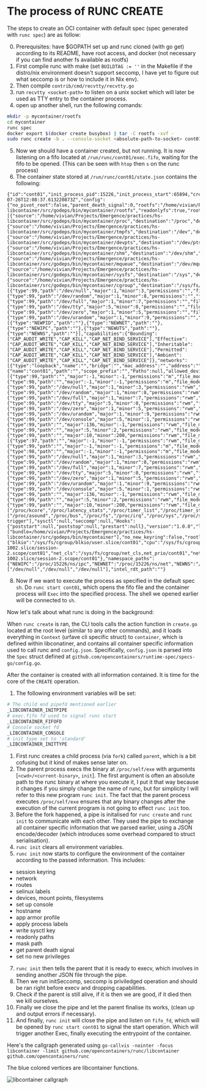 # The process of RUNC CREATE

The steps to create an OCI container with default spec (spec generated with `runc spec`) are as follow:

0. Prerequisites: have $GOPATH set up and runc cloned (with go get) according to its README, have root access, and docker (not necessary if you can find another fs available as rootfs)
1. First compile runc with make (set `BUILDTAG := ''` in the Makefile if the distro/nix environment doesn't support seccomp, I have yet to figure out what seccomp is or how to include it in Nix env).
2. Then compile `contrib/cmd/recvtty/recvtty.go`
3. run `recvtty <socket-path>` to listen on a unix socket which will later be used as TTY entry to the container process.
4. open up another shell, run the following comands:
  ```bash
  mkdir -p mycontainer/rootfs
  cd mycontainer
  runc spec
  docker export $(docker create busybox) | tar -C rootfs -xvf -
  sudo runc create -b . --console-socket <absolute-path-to-socket> cont01
  ```
5. Now we should have a container created, but not running. It is now listening on a fifo located at `/run/runc/cont01/exec.fifo`, waiting for the fifo to be opened. (This can be seen with `htop` then `s` on the runc process)
6. The container state stored at `/run/runc/cont01/state.json` contains the following:
  ```
  {"id":"cont01","init_process_pid":15226,"init_process_start":65894,"created":"2018-07-26T12:08:37.613220873Z","config":{"no_pivot_root":false,"parent_death_signal":0,"rootfs":"/home/vivian/Projects/Emergence/practices/hs-libcontainer/src/godeps/bin/mycontainer/rootfs","readonlyfs":true,"rootPropagation":0,"mounts":[{"source":"/home/vivian/Projects/Emergence/practices/hs-libcontainer/src/godeps/bin/mycontainer/proc","destination":"/proc","device":"proc","flags":0,"propagation_flags":null,"data":"","relabel":"","extensions":0,"premount_cmds":null,"postmount_cmds":null},{"source":"/home/vivian/Projects/Emergence/practices/hs-libcontainer/src/godeps/bin/mycontainer/tmpfs","destination":"/dev","device":"tmpfs","flags":16777218,"propagation_flags":null,"data":"mode=755,size=65536k","relabel":"","extensions":0,"premount_cmds":null,"postmount_cmds":null},{"source":"/home/vivian/Projects/Emergence/practices/hs-libcontainer/src/godeps/bin/mycontainer/devpts","destination":"/dev/pts","device":"devpts","flags":10,"propagation_flags":null,"data":"newinstance,ptmxmode=0666,mode=0620,gid=5","relabel":"","extensions":0,"premount_cmds":null,"postmount_cmds":null},{"source":"/home/vivian/Projects/Emergence/practices/hs-libcontainer/src/godeps/bin/mycontainer/shm","destination":"/dev/shm","device":"tmpfs","flags":14,"propagation_flags":null,"data":"mode=1777,size=65536k","relabel":"","extensions":0,"premount_cmds":null,"postmount_cmds":null},{"source":"/home/vivian/Projects/Emergence/practices/hs-libcontainer/src/godeps/bin/mycontainer/mqueue","destination":"/dev/mqueue","device":"mqueue","flags":14,"propagation_flags":null,"data":"","relabel":"","extensions":0,"premount_cmds":null,"postmount_cmds":null},{"source":"/home/vivian/Projects/Emergence/practices/hs-libcontainer/src/godeps/bin/mycontainer/sysfs","destination":"/sys","device":"sysfs","flags":15,"propagation_flags":null,"data":"","relabel":"","extensions":0,"premount_cmds":null,"postmount_cmds":null},{"source":"/home/vivian/Projects/Emergence/practices/hs-libcontainer/src/godeps/bin/mycontainer/cgroup","destination":"/sys/fs/cgroup","device":"cgroup","flags":2097167,"propagation_flags":null,"data":"","relabel":"","extensions":0,"premount_cmds":null,"postmount_cmds":null}],"devices":[{"type":99,"path":"/dev/null","major":1,"minor":3,"permissions":"","file_mode":438,"uid":0,"gid":0,"allow":false},{"type":99,"path":"/dev/random","major":1,"minor":8,"permissions":"","file_mode":438,"uid":0,"gid":0,"allow":false},{"type":99,"path":"/dev/full","major":1,"minor":7,"permissions":"","file_mode":438,"uid":0,"gid":0,"allow":false},{"type":99,"path":"/dev/tty","major":5,"minor":0,"permissions":"","file_mode":438,"uid":0,"gid":0,"allow":false},{"type":99,"path":"/dev/zero","major":1,"minor":5,"permissions":"","file_mode":438,"uid":0,"gid":0,"allow":false},{"type":99,"path":"/dev/urandom","major":1,"minor":9,"permissions":"","file_mode":438,"uid":0,"gid":0,"allow":false}],"mount_label":"","hostname":"runc","namespaces":[{"type":"NEWPID","path":""},{"type":"NEWNET","path":""},{"type":"NEWIPC","path":""},{"type":"NEWUTS","path":""},{"type":"NEWNS","path":""}],"capabilities":{"Bounding":["CAP_AUDIT_WRITE","CAP_KILL","CAP_NET_BIND_SERVICE"],"Effective":["CAP_AUDIT_WRITE","CAP_KILL","CAP_NET_BIND_SERVICE"],"Inheritable":["CAP_AUDIT_WRITE","CAP_KILL","CAP_NET_BIND_SERVICE"],"Permitted":["CAP_AUDIT_WRITE","CAP_KILL","CAP_NET_BIND_SERVICE"],"Ambient":["CAP_AUDIT_WRITE","CAP_KILL","CAP_NET_BIND_SERVICE"]},"networks":[{"type":"loopback","name":"","bridge":"","mac_address":"","address":"","gateway":"","ipv6_address":"","ipv6_gateway":"","mtu":0,"txqueuelen":0,"host_interface_name":"","hairpin_mode":false}],"routes":null,"cgroups":{"name":"cont01","path":"","scope_prefix":"","Paths":null,"allowed_devices":[{"type":99,"path":"","major":-1,"minor":-1,"permissions":"m","file_mode":0,"uid":0,"gid":0,"allow":true},{"type":98,"path":"","major":-1,"minor":-1,"permissions":"m","file_mode":0,"uid":0,"gid":0,"allow":true},{"type":99,"path":"/dev/null","major":1,"minor":3,"permissions":"rwm","file_mode":0,"uid":0,"gid":0,"allow":true},{"type":99,"path":"/dev/random","major":1,"minor":8,"permissions":"rwm","file_mode":0,"uid":0,"gid":0,"allow":true},{"type":99,"path":"/dev/full","major":1,"minor":7,"permissions":"rwm","file_mode":0,"uid":0,"gid":0,"allow":true},{"type":99,"path":"/dev/tty","major":5,"minor":0,"permissions":"rwm","file_mode":0,"uid":0,"gid":0,"allow":true},{"type":99,"path":"/dev/zero","major":1,"minor":5,"permissions":"rwm","file_mode":0,"uid":0,"gid":0,"allow":true},{"type":99,"path":"/dev/urandom","major":1,"minor":9,"permissions":"rwm","file_mode":0,"uid":0,"gid":0,"allow":true},{"type":99,"path":"/dev/console","major":5,"minor":1,"permissions":"rwm","file_mode":0,"uid":0,"gid":0,"allow":true},{"type":99,"path":"","major":136,"minor":-1,"permissions":"rwm","file_mode":0,"uid":0,"gid":0,"allow":true},{"type":99,"path":"","major":5,"minor":2,"permissions":"rwm","file_mode":0,"uid":0,"gid":0,"allow":true},{"type":99,"path":"","major":10,"minor":200,"permissions":"rwm","file_mode":0,"uid":0,"gid":0,"allow":true}],"devices":[{"type":97,"path":"","major":-1,"minor":-1,"permissions":"rwm","file_mode":0,"uid":0,"gid":0,"allow":false},{"type":99,"path":"","major":-1,"minor":-1,"permissions":"m","file_mode":0,"uid":0,"gid":0,"allow":true},{"type":98,"path":"","major":-1,"minor":-1,"permissions":"m","file_mode":0,"uid":0,"gid":0,"allow":true},{"type":99,"path":"/dev/null","major":1,"minor":3,"permissions":"rwm","file_mode":0,"uid":0,"gid":0,"allow":true},{"type":99,"path":"/dev/random","major":1,"minor":8,"permissions":"rwm","file_mode":0,"uid":0,"gid":0,"allow":true},{"type":99,"path":"/dev/full","major":1,"minor":7,"permissions":"rwm","file_mode":0,"uid":0,"gid":0,"allow":true},{"type":99,"path":"/dev/tty","major":5,"minor":0,"permissions":"rwm","file_mode":0,"uid":0,"gid":0,"allow":true},{"type":99,"path":"/dev/zero","major":1,"minor":5,"permissions":"rwm","file_mode":0,"uid":0,"gid":0,"allow":true},{"type":99,"path":"/dev/urandom","major":1,"minor":9,"permissions":"rwm","file_mode":0,"uid":0,"gid":0,"allow":true},{"type":99,"path":"/dev/console","major":5,"minor":1,"permissions":"rwm","file_mode":0,"uid":0,"gid":0,"allow":true},{"type":99,"path":"","major":136,"minor":-1,"permissions":"rwm","file_mode":0,"uid":0,"gid":0,"allow":true},{"type":99,"path":"","major":5,"minor":2,"permissions":"rwm","file_mode":0,"uid":0,"gid":0,"allow":true},{"type":99,"path":"","major":10,"minor":200,"permissions":"rwm","file_mode":0,"uid":0,"gid":0,"allow":true}],"memory":0,"memory_reservation":0,"memory_swap":0,"kernel_memory":0,"kernel_memory_tcp":0,"cpu_shares":0,"cpu_quota":0,"cpu_period":0,"cpu_rt_quota":0,"cpu_rt_period":0,"cpuset_cpus":"","cpuset_mems":"","pids_limit":0,"blkio_weight":0,"blkio_leaf_weight":0,"blkio_weight_device":null,"blkio_throttle_read_bps_device":null,"blkio_throttle_write_bps_device":null,"blkio_throttle_read_iops_device":null,"blkio_throttle_write_iops_device":null,"freezer":"","hugetlb_limit":null,"oom_kill_disable":false,"memory_swappiness":null,"net_prio_ifpriomap":null,"net_cls_classid_u":0},"uid_mappings":null,"gid_mappings":null,"mask_paths":["/proc/kcore","/proc/latency_stats","/proc/timer_list","/proc/timer_stats","/proc/sched_debug","/sys/firmware","/proc/scsi"],"readonly_paths":["/proc/asound","/proc/bus","/proc/fs","/proc/irq","/proc/sys","/proc/sysrq-trigger"],"sysctl":null,"seccomp":null,"Hooks":{"poststart":null,"poststop":null,"prestart":null},"version":"1.0.0","labels":["bundle=/home/vivian/Projects/Emergence/practices/hs-libcontainer/src/godeps/bin/mycontainer"],"no_new_keyring":false,"rootless":false},"rootless":false,"cgroup_paths":{"blkio":"/sys/fs/cgroup/blkio/user.slice/cont01","cpu":"/sys/fs/cgroup/cpu,cpuacct/user.slice/cont01","cpuacct":"/sys/fs/cgroup/cpu,cpuacct/user.slice/cont01","cpuset":"/sys/fs/cgroup/cpuset/cont01","devices":"/sys/fs/cgroup/devices/user.slice/cont01","freezer":"/sys/fs/cgroup/freezer/cont01","memory":"/sys/fs/cgroup/memory/user.slice/cont01","name=systemd":"/sys/fs/cgroup/systemd/user.slice/user-1002.slice/session-2.scope/cont01","net_cls":"/sys/fs/cgroup/net_cls,net_prio/cont01","net_prio":"/sys/fs/cgroup/net_cls,net_prio/cont01","pids":"/sys/fs/cgroup/pids/user.slice/user-1002.slice/session-2.scope/cont01"},"namespace_paths":{"NEWIPC":"/proc/15226/ns/ipc","NEWNET":"/proc/15226/ns/net","NEWNS":"/proc/15226/ns/mnt","NEWPID":"/proc/15226/ns/pid","NEWUSER":"/proc/15226/ns/user","NEWUTS":"/proc/15226/ns/uts"},"external_descriptors":["/dev/null","/dev/null","/dev/null"],"intel_rdt_path":""}
  ```
8. Now if we want to execute the process as specified in the default spec `sh`. Do `runc start cont01`, which opens the fifo file and the container process will `Exec` into the specified process. The shell we opened earlier will be connected to `sh`.

Now let's talk about what runc is doing in the background:

When `runc create` is ran, the CLI tools calls the action function in `create.go` located at the root level (similar to any other commands), and it loads everything in `Context` (urfave cli specific struct) to `container`, which is defined within libconatiner, and contains all container specific information used to call runc and `config.json`. Specifically, `config.json` is parsed into the `Spec` struct defined at `github.com/opencontainers/runtime-spec/specs-go/config.go`.

After the container is created with all information contained. It is time for the core of the `CREATE` operation.


1. The following environment variables will be set:
  ```sh
  # The child end pipefd mentioned earlier
  _LIBCONTAINER_INITPIPE
  # exec.fifo fd used to signal runc start
  _LIBCONTAINER_FIFOFD
  # Console socket fd
  _LIBCONTAINER_CONSOLE
  # init type set to 'standard'
  _LIBCONTAINER_INITTYPE
  ```
1. First runc creates a child process (via `fork`) called `parent`, which is a bit cofusing but it kind of makes sense later on.
2. The parent process execs the binary at `/proc/self/exe` with arguments [`<cwd>/<current-binary>`, `init`]. The first argument is often an absolute path to the runc binary at where you execute it, I put it that way because it changes if you simply change the name of runc, but for simplicity I will refer to this new program `runc init`. The fact that the parent process executes `/proc/self/exe` ensures that any binary changes after the execution of the current program is not going to effect `runc init` too.
3. Before the fork happened, a pipe is initalised for `runc create` and `runc init` to communicate with each other. They used the pipe to exchange all container specific information that we parsed earlier, using a JSON encode/decoder (which introduces some overhead compared to struct serialisation).
4. `runc init` clears all environment variables.
5. `runc init` now starts to configure the environment of the container according to the passed information. This includes:
  - session keyring
  - network
  - routes
  - selinux labels
  - devices, mount points, filesystems
  - set up console
  - hostname
  - app armor profile
  - apply process labels
  - write sysctl key
  - readonly paths
  - mask path
  - get parent death signal
  - set no new privileges
7. `runc init` then tells the parent that it is ready to execv, which involves in sending another JSON file through the pipe.
8. Then we run initSeccomp, seccomp is priviledged operation and should be ran right before execv and dropping capabilities.
9. Check if the parent is still alive, if it is then we are good, if it died then we kill ourselves.
10. Finally we close the pipe and let the parent finalise its works, (clean up and output errors if necessary).
11. And finally, `runc init` will close the pipe and listen on `fifo_fd`, which will be opened by `runc start cont01` to signal the start operation. Which will trigger another Exec, finally executing the entrypoint of the container.


Here's the callgraph generated using `go-callvis -nointer -focus libcontainer -limit github.com/opencontainers/runc/libcontainer github.com/opencontainers/runc`

The blue colored vertices are libcontainer functions.

![libcontainer callgraph](libcontainer-callgraph-nointer.svg)
